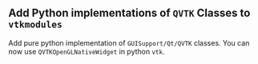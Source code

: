 ## Add Python implementations of `QVTK` Classes to `vtkmodules`

Add pure python implementation of `GUISupport/Qt/QVTK` classes. You can now use
`QVTKOpenGLNativeWidget` in python `vtk`.
